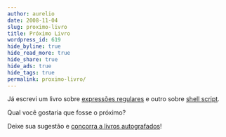 ```yaml
---
author: aurelio
date: 2008-11-04
slug: proximo-livro
title: Próximo Livro
wordpress_id: 619
hide_byline: true
hide_read_more: true
hide_share: true
hide_ads: true
hide_tags: true
permalink: proximo-livro/
---
```


Já escrevi um livro sobre [expressões regulares](http://www.piazinho.com.br) e outro sobre [shell script](http://www.shellscript.com.br).

Qual você gostaria que fosse o próximo?

Deixe sua sugestão e [concorra a livros autografados](http://aurelio.net/blog/2008/11/04/ajude-a-escolher-o-proximo-livro/)!
